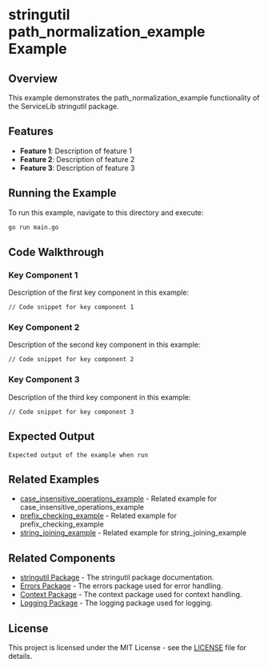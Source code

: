 # stringutil path_normalization_example Example

## Overview

This example demonstrates the path_normalization_example functionality of the ServiceLib stringutil package.

## Features

- **Feature 1**: Description of feature 1
- **Feature 2**: Description of feature 2
- **Feature 3**: Description of feature 3

## Running the Example

To run this example, navigate to this directory and execute:

```bash
go run main.go
```

## Code Walkthrough

### Key Component 1

Description of the first key component in this example:

```
// Code snippet for key component 1
```

### Key Component 2

Description of the second key component in this example:

```
// Code snippet for key component 2
```

### Key Component 3

Description of the third key component in this example:

```
// Code snippet for key component 3
```

## Expected Output

```
Expected output of the example when run
```

## Related Examples


- [case_insensitive_operations_example](../case_insensitive_operations_example/README.md) - Related example for case_insensitive_operations_example
- [prefix_checking_example](../prefix_checking_example/README.md) - Related example for prefix_checking_example
- [string_joining_example](../string_joining_example/README.md) - Related example for string_joining_example

## Related Components

- [stringutil Package](../../../stringutil/README.md) - The stringutil package documentation.
- [Errors Package](../../../errors/README.md) - The errors package used for error handling.
- [Context Package](../../../context/README.md) - The context package used for context handling.
- [Logging Package](../../../logging/README.md) - The logging package used for logging.

## License

This project is licensed under the MIT License - see the [LICENSE](../../../LICENSE) file for details.

